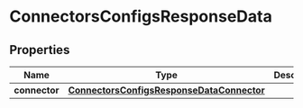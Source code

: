 

# ConnectorsConfigsResponseData


## Properties

| Name | Type | Description | Notes |
|------------ | ------------- | ------------- | -------------|
|**connector** | [**ConnectorsConfigsResponseDataConnector**](ConnectorsConfigsResponseDataConnector.md) |  |  [optional] |



